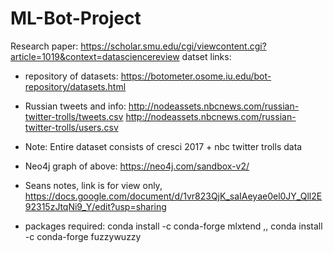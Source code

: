 # ML-Bot-Project
Research paper: https://scholar.smu.edu/cgi/viewcontent.cgi?article=1019&context=datasciencereview
datset links:
- repository of datasets: https://botometer.osome.iu.edu/bot-repository/datasets.html

- Russian tweets and info: http://nodeassets.nbcnews.com/russian-twitter-trolls/tweets.csv http://nodeassets.nbcnews.com/russian-twitter-trolls/users.csv
- Note: Entire dataset consists of cresci 2017 + nbc twitter trolls data
- Neo4j graph of above: https://neo4j.com/sandbox-v2/
- Seans notes, link is for view only, https://docs.google.com/document/d/1vr823QjK_saIAeyae0el0JY_Qll2E92315zJtqNi9_Y/edit?usp=sharing
- packages required: conda install -c conda-forge mlxtend ,,
                    conda install -c conda-forge fuzzywuzzy
